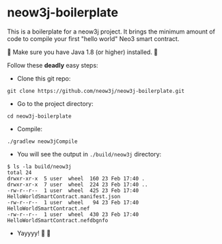 # neow3j-boilerplate

This is a boilerplate for a neow3j project. It brings the minimum amount of code to compile your first "hello world" Neo3 smart contract.

:rotating_light: Make sure you have Java 1.8 (or higher) installed. :rotating_light:

Follow these **deadly** easy steps:

* Clone this git repo:

```
git clone https://github.com/neow3j/neow3j-boilerplate.git
```

* Go to the project directory:

```
cd neow3j-boilerplate
```

* Compile:

```
./gradlew neow3jCompile
```

* You will see the output in `./build/neow3j` directory:

```
$ ls -la build/neow3j 
total 24
drwxr-xr-x  5 user  wheel  160 23 Feb 17:40 .
drwxr-xr-x  7 user  wheel  224 23 Feb 17:40 ..
-rw-r--r--  1 user  wheel  425 23 Feb 17:40 HelloWorldSmartContract.manifest.json
-rw-r--r--  1 user  wheel   94 23 Feb 17:40 HelloWorldSmartContract.nef
-rw-r--r--  1 user  wheel  430 23 Feb 17:40 HelloWorldSmartContract.nefdbgnfo
```

* Yayyyy! :rocket: :tada:
